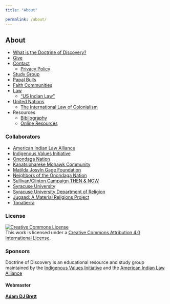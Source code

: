 ```yaml
---
title: "About"

permalink: /about/
---
```

## About
*   [What is the Doctrine of Discovery?](/what-is-the-doctrine-of-discovery/)
*   [Give](/give/)
*   [Contact](/contact/)
    *   [Privacy Policy](/privacy-policy/)
*   [Study Group](/study-group/)
*   [Papal Bulls](/papal-bulls/)
*   [Faith Communities](/faith-communities/)
*   [Law](/law/)
    *   [“US Indian Law”](/us-indian-law-panel/)
*   [United Nations](/united-nations/)
    *   [The International Law of Colonialism](/the-doctrine-of-discovery-the-international-law-of-colonialism/)
*   Resources
      *   [Bibliography](/bibliography/)
      *   [Online Resources](/online-resources/)

### Collaborators

*   [American Indian Law Alliance](https://aila.ngo/)
*   [Indigenous Values Initiative](https://indigenousvalues.org/)
*   [Onondaga Nation](http://www.onondaganation.org/)
*   [Kanatsiohareke Mohawk Community](http://www.mohawkcommunity.com/)
*   [Matilda Josyln Gage Foundation](http://www.matildajoslyngage.org/)
*   [Neighbors of the Onondaga Nation](http://www.peacecouncil.net/noon/)
*   [Sullivan/Clinton Campaign THEN & NOW](http://sullivanclinton.com/)
*   [Syracuse University](https://www.syracuse.edu/)
*   [Syracuse University Department of Religion](http://religion.syr.edu/)
*   [Jugaad: A Material Religions Project](https://jugaad.pub)
*   [Tonatierra](http://www.Tonatierra.org)

### License
[![Creative Commons License](https://i.creativecommons.org/l/by/4.0/88x31.png)](http://creativecommons.org/licenses/by/4.0/)  
This work is licensed under a [Creative Commons Attribution 4.0 International License](http://creativecommons.org/licenses/by/4.0/).

### Sponsors
Doctrine of Discovery is an educational resource and study group maintained by the [Indigenous Values Initiative](https://indigenousvalues.org) and the [American Indian Law Alliance](https://aila.ngo)

#### Webmaster
[**Adam DJ Brett**](https://adamdjbrett.com)
